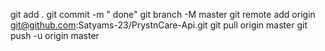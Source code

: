 git add .
git commit -m " done"
git branch -M master
git remote add origin git@github.com:Satyams-23/PrystnCare-Api.git
git pull origin master
git push -u origin master
